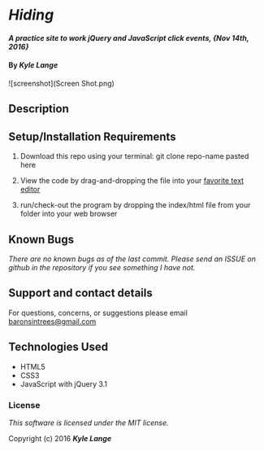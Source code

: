 # _Hiding_

#### _A practice site to work jQuery and JavaScript click events, {Nov 14th, 2016}_

#### By _**Kyle Lange**_

![screenshot](Screen Shot.png)

## Description

## Setup/Installation Requirements

1. Download this repo using your terminal: git clone repo-name pasted here

2. View the code by drag-and-dropping the file into your [favorite text editor](https://atom.io)

3. run/check-out the program by dropping the index/html file from your folder into your web browser

## Known Bugs

_There are no known bugs as of the last commit. Please send an ISSUE on github in the repository if you see something I have not._

## Support and contact details

For questions, concerns, or suggestions please email baronsintrees@gmail.com


## Technologies Used

* HTML5
* CSS3
* JavaScript with jQuery 3.1

### License

*This software is licensed under the MIT license.*

Copyright (c) 2016 **_Kyle Lange_**
